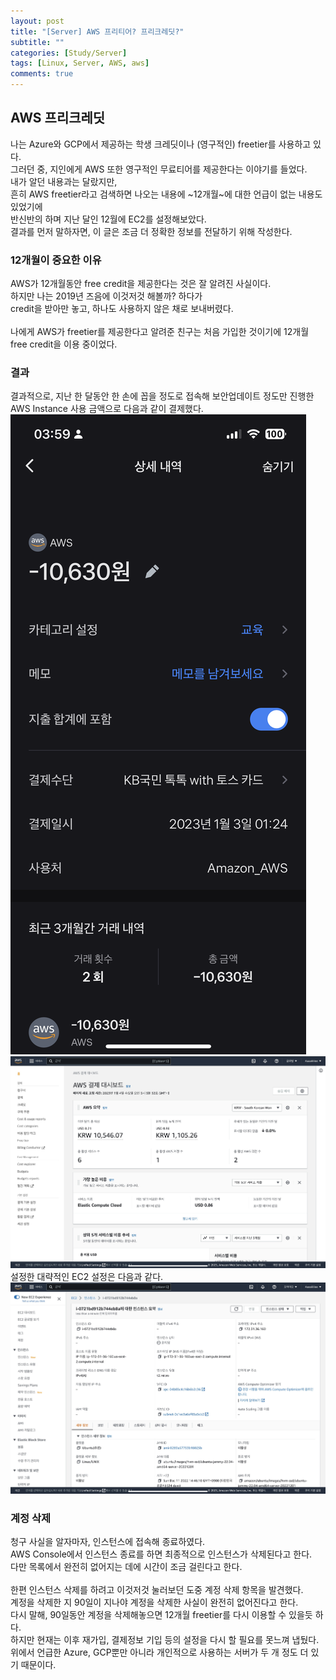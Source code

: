 ```yaml
---
layout: post
title: "[Server] AWS 프리티어? 프리크레딧?"
subtitle: ""
categories: [Study/Server]
tags: [Linux, Server, AWS, aws]
comments: true
---
```


## AWS 프리크레딧

나는 Azure와 GCP에서 제공하는 학생 크레딧이나 (영구적인) freetier를 사용하고 있다.\
그러던 중, 지인에게 AWS 또한 영구적인 무료티어를 제공한다는 이야기를 들었다.\
내가 알던 내용과는 달랐지만,\
흔히 AWS freetier라고 검색하면 나오는 내용에 ~12개월~에 대한 언급이 없는 내용도 있었기에\
반신반의 하며 지난 달인 12월에 EC2를 설정해보았다.\
결과를 먼저 말하자면, 이 글은 조금 더 정확한 정보를 전달하기 위해 작성한다.

### 12개월이 중요한 이유

AWS가 12개월동안 free credit을 제공한다는 것은 잘 알려진 사실이다.\
하지만 나는 2019년 즈음에 이것저것 해볼까? 하다가\
credit을 받아만 놓고, 하나도 사용하지 않은 채로 보내버렸다.\
\
나에게 AWS가 freetier를 제공한다고 알려준 친구는 처음 가입한 것이기에 12개월 free credit을 이용 중이었다.

### 결과

결과적으로, 지난 한 달동안 한 손에 꼽을 정도로 접속해 보안업데이트 정도만 진행한 AWS Instance 사용 금액으로 다음과 같이 결제했다.\
![bill_1](/assets/img/AWS/img_1.PNG)\
![bill_2](/assets/img/AWS/img_2.PNG)\
설정한 대략적인 EC2 설정은 다음과 같다.
![setting](/assets/img/AWS/img_3.PNG)

### 계정 삭제

청구 사실을 알자마자, 인스턴스에 접속해 종료하였다.\
AWS Console에서 인스턴스 종료를 하면 최종적으로 인스턴스가 삭제된다고 한다.\
다만 목록에서 완전히 없어지는 데에 시간이 조금 걸린다고 한다.\
\
한편 인스턴스 삭제를 하려고 이것저것 눌러보던 도중 계정 삭제 항목을 발견했다.\
계정을 삭제한 지 90일이 지나야 계정을 삭제한 사실이 완전히 없어진다고 한다.\
다시 말해, 90일동안 계정을 삭제해놓으면 12개월 freetier를 다시 이용할 수 있을듯 하다.\
하지만 현재는 이후 재가입, 결제정보 기입 등의 설정을 다시 할 필요를 못느껴 냅뒀다.\
위에서 언급한 Azure, GCP뿐만 아니라 개인적으로 사용하는 서버가 두 개 정도 더 있기 때문이다.

